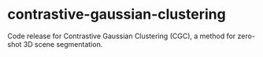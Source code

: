 # contrastive-gaussian-clustering
Code release for Contrastive Gaussian Clustering (CGC), a method for zero-shot 3D scene segmentation.
